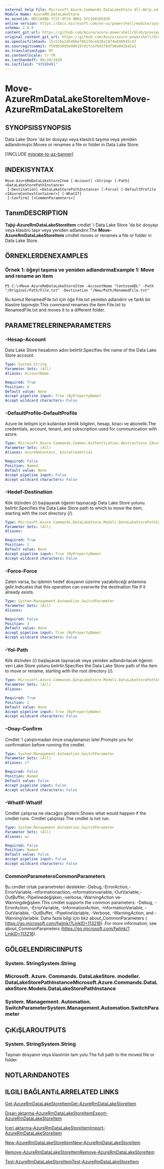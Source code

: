 ```yaml
---
external help file: Microsoft.Azure.Commands.DataLakeStore.dll-Help.xml
Module Name: AzureRM.DataLakeStore
ms.assetid: 00CCA9B8-7C57-4FC0-9BD1-5FC16010E820
online version: https://docs.microsoft.com/en-us/powershell/module/azurerm.datalakestore/move-azurermdatalakestoreitem
schema: 2.0.0
content_git_url: https://github.com/Azure/azure-powershell/blob/preview/src/ResourceManager/DataLakeStore/Commands.DataLakeStore/help/Move-AzureRmDataLakeStoreItem.md
original_content_git_url: https://github.com/Azure/azure-powershell/blob/preview/src/ResourceManager/DataLakeStore/Commands.DataLakeStore/help/Move-AzureRmDataLakeStoreItem.md
ms.openlocfilehash: 15c516e1d54b6e706176ceb28a1974e848945c47
ms.sourcegitcommit: f599b50d5e980197d1fca769378df90a842b42a1
ms.translationtype: MT
ms.contentlocale: tr-TR
ms.lasthandoff: 08/20/2020
ms.locfileid: "93588481"
---
```

# <span data-ttu-id="62fc6-101">Move-AzureRmDataLakeStoreItem</span><span class="sxs-lookup"><span data-stu-id="62fc6-101">Move-AzureRmDataLakeStoreItem</span></span>

## <span data-ttu-id="62fc6-102">SYNOPSIS</span><span class="sxs-lookup"><span data-stu-id="62fc6-102">SYNOPSIS</span></span>
<span data-ttu-id="62fc6-103">Data Lake Store 'da bir dosyayı veya klasörü taşıma veya yeniden adlandırmıştır.</span><span class="sxs-lookup"><span data-stu-id="62fc6-103">Moves or renames a file or folder in Data Lake Store.</span></span>

[!INCLUDE [migrate-to-az-banner](../../includes/migrate-to-az-banner.md)]

## <span data-ttu-id="62fc6-104">INDEKI</span><span class="sxs-lookup"><span data-stu-id="62fc6-104">SYNTAX</span></span>

```
Move-AzureRmDataLakeStoreItem [-Account] <String> [-Path] <DataLakeStorePathInstance>
 [-Destination] <DataLakeStorePathInstance> [-Force] [-DefaultProfile <IAzureContextContainer>] [-WhatIf]
 [-Confirm] [<CommonParameters>]
```

## <span data-ttu-id="62fc6-105">Tanım</span><span class="sxs-lookup"><span data-stu-id="62fc6-105">DESCRIPTION</span></span>
<span data-ttu-id="62fc6-106">**Taþý-AzureRmDataLakeStoreItem** cmdlet 'ı Data Lake Store 'da bir dosyayı veya klasörü taşır veya yeniden adlandırır.</span><span class="sxs-lookup"><span data-stu-id="62fc6-106">The **Move-AzureRmDataLakeStoreItem** cmdlet moves or renames a file or folder in Data Lake Store.</span></span>

## <span data-ttu-id="62fc6-107">ÖRNEKLERDEN</span><span class="sxs-lookup"><span data-stu-id="62fc6-107">EXAMPLES</span></span>

### <span data-ttu-id="62fc6-108">Örnek 1: öğeyi taşıma ve yeniden adlandırma</span><span class="sxs-lookup"><span data-stu-id="62fc6-108">Example 1: Move and rename an item</span></span>
```
PS C:\>Move-AzureRmDataLakeStoreItem -AccountName "ContosoADL" -Path "/Original/Path/File.txt" -Destination "/New/Path/RenamedFile.txt"
```

<span data-ttu-id="62fc6-109">Bu komut RenamedFile.txt için öğe File.txt yeniden adlandırır ve farklı bir klasöre taşımıştır.</span><span class="sxs-lookup"><span data-stu-id="62fc6-109">This command renames the item File.txt to RenamedFile.txt and moves it to a different folder.</span></span>

## <span data-ttu-id="62fc6-110">PARAMETRELERINE</span><span class="sxs-lookup"><span data-stu-id="62fc6-110">PARAMETERS</span></span>

### <span data-ttu-id="62fc6-111">-Hesap</span><span class="sxs-lookup"><span data-stu-id="62fc6-111">-Account</span></span>
<span data-ttu-id="62fc6-112">Data Lake Store hesabının adını belirtir.</span><span class="sxs-lookup"><span data-stu-id="62fc6-112">Specifies the name of the Data Lake Store account.</span></span>

```yaml
Type: System.String
Parameter Sets: (All)
Aliases: AccountName

Required: True
Position: 0
Default value: None
Accept pipeline input: True (ByPropertyName)
Accept wildcard characters: False
```

### <span data-ttu-id="62fc6-113">-DefaultProfile</span><span class="sxs-lookup"><span data-stu-id="62fc6-113">-DefaultProfile</span></span>
<span data-ttu-id="62fc6-114">Azure ile iletişim için kullanılan kimlik bilgileri, hesap, kiracı ve abonelik.</span><span class="sxs-lookup"><span data-stu-id="62fc6-114">The credentials, account, tenant, and subscription used for communication with azure.</span></span>

```yaml
Type: Microsoft.Azure.Commands.Common.Authentication.Abstractions.IAzureContextContainer
Parameter Sets: (All)
Aliases: AzureRmContext, AzureCredential

Required: False
Position: Named
Default value: None
Accept pipeline input: False
Accept wildcard characters: False
```

### <span data-ttu-id="62fc6-115">-Hedef</span><span class="sxs-lookup"><span data-stu-id="62fc6-115">-Destination</span></span>
<span data-ttu-id="62fc6-116">Kök dizinden (/) başlayarak öğenin taşınacağı Data Lake Store yolunu belirtir.</span><span class="sxs-lookup"><span data-stu-id="62fc6-116">Specifies the Data Lake Store path to which to move the item, starting with the root directory (/).</span></span>

```yaml
Type: Microsoft.Azure.Commands.DataLakeStore.Models.DataLakeStorePathInstance
Parameter Sets: (All)
Aliases:

Required: True
Position: 2
Default value: None
Accept pipeline input: True (ByPropertyName)
Accept wildcard characters: False
```

### <span data-ttu-id="62fc6-117">-Force</span><span class="sxs-lookup"><span data-stu-id="62fc6-117">-Force</span></span>
<span data-ttu-id="62fc6-118">Zaten varsa, bu işlemin hedef dosyanın üzerine yazabileceği anlamına gelir.</span><span class="sxs-lookup"><span data-stu-id="62fc6-118">Indicates that this operation can overwrite the destination file if it already exists.</span></span>

```yaml
Type: System.Management.Automation.SwitchParameter
Parameter Sets: (All)
Aliases:

Required: False
Position: 3
Default value: None
Accept pipeline input: True (ByPropertyName)
Accept wildcard characters: False
```

### <span data-ttu-id="62fc6-119">-Yol</span><span class="sxs-lookup"><span data-stu-id="62fc6-119">-Path</span></span>
<span data-ttu-id="62fc6-120">Kök dizinden (/) başlayarak taşınacak veya yeniden adlandırılacak öğenin veri Lake Store yolunu belirtir.</span><span class="sxs-lookup"><span data-stu-id="62fc6-120">Specifies the Data Lake Store path of the item to move or rename, starting with the root directory (/).</span></span>

```yaml
Type: Microsoft.Azure.Commands.DataLakeStore.Models.DataLakeStorePathInstance
Parameter Sets: (All)
Aliases:

Required: True
Position: 1
Default value: None
Accept pipeline input: True (ByPropertyName)
Accept wildcard characters: False
```

### <span data-ttu-id="62fc6-121">-Onay</span><span class="sxs-lookup"><span data-stu-id="62fc6-121">-Confirm</span></span>
<span data-ttu-id="62fc6-122">Cmdlet 'i çalıştırmadan önce onaylamanızı ister.</span><span class="sxs-lookup"><span data-stu-id="62fc6-122">Prompts you for confirmation before running the cmdlet.</span></span>

```yaml
Type: System.Management.Automation.SwitchParameter
Parameter Sets: (All)
Aliases: cf

Required: False
Position: Named
Default value: False
Accept pipeline input: False
Accept wildcard characters: False
```

### <span data-ttu-id="62fc6-123">-WhatIf</span><span class="sxs-lookup"><span data-stu-id="62fc6-123">-WhatIf</span></span>
<span data-ttu-id="62fc6-124">Cmdlet çalışırsa ne olacağını gösterir.</span><span class="sxs-lookup"><span data-stu-id="62fc6-124">Shows what would happen if the cmdlet runs.</span></span>
<span data-ttu-id="62fc6-125">Cmdlet çalışmaz.</span><span class="sxs-lookup"><span data-stu-id="62fc6-125">The cmdlet is not run.</span></span>

```yaml
Type: System.Management.Automation.SwitchParameter
Parameter Sets: (All)
Aliases: wi

Required: False
Position: Named
Default value: False
Accept pipeline input: False
Accept wildcard characters: False
```

### <span data-ttu-id="62fc6-126">CommonParameters</span><span class="sxs-lookup"><span data-stu-id="62fc6-126">CommonParameters</span></span>
<span data-ttu-id="62fc6-127">Bu cmdlet ortak parametreleri destekler:-Debug,-ErrorAction,-ErrorVariable,-ınformationaction,-ınformationvariable,-OutVariable,-OutBuffer,-Pipelinedeğişken,-verbose,-WarningAction ve-Warningdeğişken.</span><span class="sxs-lookup"><span data-stu-id="62fc6-127">This cmdlet supports the common parameters: -Debug, -ErrorAction, -ErrorVariable, -InformationAction, -InformationVariable, -OutVariable, -OutBuffer, -PipelineVariable, -Verbose, -WarningAction, and -WarningVariable.</span></span> <span data-ttu-id="62fc6-128">Daha fazla bilgi için bkz about_CommonParameters ( https://go.microsoft.com/fwlink/?LinkID=113216) .</span><span class="sxs-lookup"><span data-stu-id="62fc6-128">For more information, see about_CommonParameters (https://go.microsoft.com/fwlink/?LinkID=113216).</span></span>

## <span data-ttu-id="62fc6-129">GÖLGELENDIRICI</span><span class="sxs-lookup"><span data-stu-id="62fc6-129">INPUTS</span></span>

### <span data-ttu-id="62fc6-130">System. String</span><span class="sxs-lookup"><span data-stu-id="62fc6-130">System.String</span></span>

### <span data-ttu-id="62fc6-131">Microsoft. Azure. Commands. DataLakeStore. modeller. DataLakeStorePathInstance</span><span class="sxs-lookup"><span data-stu-id="62fc6-131">Microsoft.Azure.Commands.DataLakeStore.Models.DataLakeStorePathInstance</span></span>

### <span data-ttu-id="62fc6-132">System. Management. Automation. SwitchParameter</span><span class="sxs-lookup"><span data-stu-id="62fc6-132">System.Management.Automation.SwitchParameter</span></span>

## <span data-ttu-id="62fc6-133">ÇıKıŞLAR</span><span class="sxs-lookup"><span data-stu-id="62fc6-133">OUTPUTS</span></span>

### <span data-ttu-id="62fc6-134">System. String</span><span class="sxs-lookup"><span data-stu-id="62fc6-134">System.String</span></span>
<span data-ttu-id="62fc6-135">Taşınan dosyanın veya klasörün tam yolu.</span><span class="sxs-lookup"><span data-stu-id="62fc6-135">The full path to the moved file or folder.</span></span>

## <span data-ttu-id="62fc6-136">NOTLARıNDA</span><span class="sxs-lookup"><span data-stu-id="62fc6-136">NOTES</span></span>

## <span data-ttu-id="62fc6-137">ILGILI BAĞLANTıLAR</span><span class="sxs-lookup"><span data-stu-id="62fc6-137">RELATED LINKS</span></span>

[<span data-ttu-id="62fc6-138">Get-AzureRmDataLakeStoreItem</span><span class="sxs-lookup"><span data-stu-id="62fc6-138">Get-AzureRmDataLakeStoreItem</span></span>](./Get-AzureRmDataLakeStoreItem.md)

[<span data-ttu-id="62fc6-139">Dışarı aktarma-AzureRmDataLakeStoreItem</span><span class="sxs-lookup"><span data-stu-id="62fc6-139">Export-AzureRmDataLakeStoreItem</span></span>](./Export-AzureRmDataLakeStoreItem.md)

[<span data-ttu-id="62fc6-140">İçeri aktarma-AzureRmDataLakeStoreItem</span><span class="sxs-lookup"><span data-stu-id="62fc6-140">Import-AzureRmDataLakeStoreItem</span></span>](./Import-AzureRmDataLakeStoreItem.md)

[<span data-ttu-id="62fc6-141">New-AzureRmDataLakeStoreItem</span><span class="sxs-lookup"><span data-stu-id="62fc6-141">New-AzureRmDataLakeStoreItem</span></span>](./New-AzureRmDataLakeStoreItem.md)

[<span data-ttu-id="62fc6-142">Remove-AzureRmDataLakeStoreItem</span><span class="sxs-lookup"><span data-stu-id="62fc6-142">Remove-AzureRmDataLakeStoreItem</span></span>](./Remove-AzureRmDataLakeStoreItem.md)

[<span data-ttu-id="62fc6-143">Test-AzureRmDataLakeStoreItem</span><span class="sxs-lookup"><span data-stu-id="62fc6-143">Test-AzureRmDataLakeStoreItem</span></span>](./Test-AzureRmDataLakeStoreItem.md)


